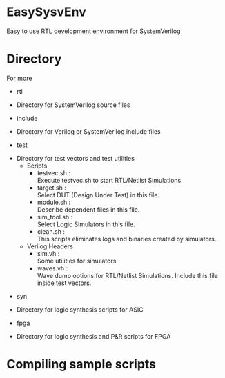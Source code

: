 # EasySysvEnv
Easy to use RTL development environment for SystemVerilog

# Directory
For more 
* rtl
- Directory for SystemVerilog source files

* include
- Directory for Verilog or SystemVerilog include files

* test
- Directory for test vectors and test utilities
  - Scripts
    - testvec.sh :<br>
		Execute testvec.sh to start RTL/Netlist Simulations.
    - target.sh :<br>
		Select DUT (Design Under Test) in this file.
    - module.sh :<br>
		Describe dependent files in this file.
    - sim_tool.sh :<br>
		Select Logic Simulators in this file.
	- clean.sh :<br>
		This scripts eliminates logs and binaries created by simulators.
  - Verilog Headers
    - sim.vh : <br>
		Some utilities for simulators.
    - waves.vh :<br>
		Wave dump options for RTL/Netlist Simulations.
		Include this file inside test vectors.

* syn
- Directory for logic synthesis scripts for ASIC

* fpga
- Directory for logic synthesis and P&R scripts for FPGA



# Compiling sample scripts
